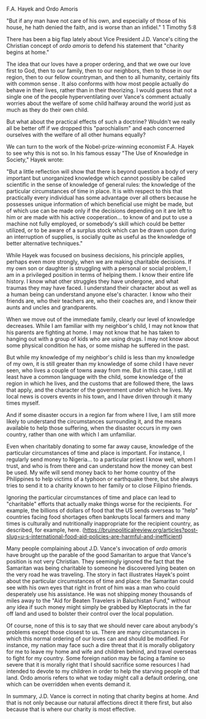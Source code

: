 F.A. Hayek and Ordo Amoris

"But if any man have not care of his own, and especially of those of his house, he hath denied the faith, and is worse than an infidel." 1 Timothy 5:8

There has been a big flap lately about Vice President J.D. Vance's citing the Christian concept of *ordo amoris* to defend his statement that "charity begins at home."

The idea that our loves have a proper ordering, and that we owe our love first to God, then to our family, then to our
neighbors, then to those in our region, then to our fellow countryman, and then to all humanity, certainly fits with
common sense . It also conforms with how most people actually do behave in their lives, rather than in their theorizing.
I would guess that not a single one of the people hyperventilating over Vance's comment actually worries about the
welfare of some child halfway around the world just as much as they do their own child.

But what about the practical effects of such a doctrine? Wouldn't we really all be better off if we dropped this
"parochialism" and each concerned ourselves with the welfare of all other humans equally? 

We can turn to the work of the Nobel-prize-winning economist F.A. Hayek to see why this is not so. In his famous essay "The Use of Knowledge in Society," Hayek wrote:

"But a little reflection will show that there is beyond question a body of very important but unorganized knowledge
which cannot possibly be called scientific in the sense of knowledge of general rules: the knowledge of the particular
circumstances of time in place. It is with respect to this that practically every individual has some advantage over all
others because he possesses unique information of which beneficial use might be made, but of which use can be made only
if the decisions depending on it are left to him or are made with his active cooperation... to know of and put to use a
machine not fully employed, or somebody's skill which could be better utilized, or to be aware of a surplus stock which
can be drawn upon during an interruption of supplies, is socially quite as useful as the knowledge of better alternative
techniques."

While Hayek was focused on business decisions, his principle applies, perhaps even more strongly, when we are making
charitable decisions. If my own son or daughter is struggling with a personal or social problem, I am in a privileged
position in terms of helping them. I know their entire life history. I know what other struggles they have undergone,
and what traumas they may have faced. I understand their character about as well as a human being can understand anyone
else's character. I know who their friends are, who their teachers are, who their coaches are, and I know their aunts
and uncles and grandparents.

When we move out of the immediate family, clearly our level of knowledge decreases. While I am familiar with my
neighbor's child, I may not know that his parents are fighting at home. I may not know that he has taken to hanging out
with a group of kids who are using drugs. I may not know about some physical condition he has, or some mishap he
suffered in the past.

But while my knowledge of my neighbor's child is less than my knowledge of my own, it is still greater than my knowledge
of some child I have never seen, who lives a couple of towns away from me. But in this case, I still at least have a
common language with the child, some knowledge of the region in which he lives, and the customs that are followed there,
the laws that apply, and the character of the government under which he lives. My local news is covers events in his
town, and I have driven through it many times myself.

And if some disaster occurs in a region far from where I live, I am still more likely to understand the circumstances
surrounding it, and the means available to help those suffering, when the disaster occurs in my own country, rather than
one with which I am unfamiliar.

Even when charitably donating to some far away cause, knowledge of the particular circumstances of time and place is
important. For instance, I regularly send money to Nigeria... to a particular priest I know well, whom I trust, and who
is from there and can understand how the money can best be used. My wife will send money back to her home country of the
Philippines to help victims of a typhoon or earthquake there, but she always tries to send it to a charity known to her
family or to close Filipino friends.

Ignoring the particular circumstances of time and place can lead to "charitable" efforts that actually make things worse
for the recipients. For example, the billions of dollars of food that the US sends overseas to "help" countries facing
food shortages often bankrupts local farmers and many times is culturally and nutritionally inappropriate for the
recipient country, as described, for example, here.
(https://bruinpoliticalreview.org/articles?post-slug=u-s-international-food-aid-policies-are-harmful-and-inefficient)

Many people complaining about J.D. Vance's invocation of *ordo amoris* have brought up the parable of the good Samaritan
to argue that Vance's position is not very Christian. They seemingly ignored the fact that the Samaritan was being
charitable to someone he discovered lying beaten on the very road he was traveling. The story in fact illustrates
Hayek's point about the particular circumstances of time and place: the Samaritan could see with his own eyes that right
in front of him was a man who could desperately use his assistance. He was not shipping money thousands of miles away to
the "Aid for Beaten Travelers in Baluchistan Fund," without any idea if such money might simply be grabbed by
Kleptocrats in the far off land and used to bolster their control over the local population.



Of course, none of this is to say that we should never care about anybody's problems except those closest to us. There
are many circumstances in which this normal ordering of our loves can and should be modified. For instance, my nation
may face such a dire threat that it is morally obligatory for me to leave my home and wife and children behind, and
travel overseas to fight for my country. Some foreign nation may be facing a famine so severe that it is morally right
that I should sacrifice some resources I had intended to devote to my children in order to help the starving people of
that land. Ordo amoris refers to what we today might call a default ordering, one which can be overridden when events
demand it.

In summary, J.D. Vance is correct in noting that charity begins at home. And that is not only because our natural
affections direct it there first, but also because that is where our charity is most effective.



